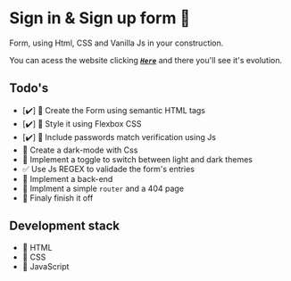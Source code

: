# Sign in & Sign up form :page_facing_up:

Form, using Html, CSS and  Vanilla Js in your construction.

 You can acess the website clicking [***`Here`***](https://tas48.github.io/login-form/) and there you'll see it's evolution.



## Todo's

- [:heavy_check_mark:] :page_facing_up: Create the Form using semantic HTML tags 
- [:heavy_check_mark:] :lips: Style it using Flexbox CSS
- [:heavy_check_mark:] :key: Include passwords match verification using Js
- :crescent_moon: Create a dark-mode with Css
- :repeat: Implement a toggle to switch between light and dark themes
- :white_check_mark: Use Js REGEX to validade the form's entries
- :file_folder: Implement a back-end
- :round_pushpin: Implment a simple `router` and a 404 page
- :checkered_flag: Finaly finish it off

## Development stack
- :red_circle: HTML
- :red_circle: CSS
- :red_circle: JavaScript
